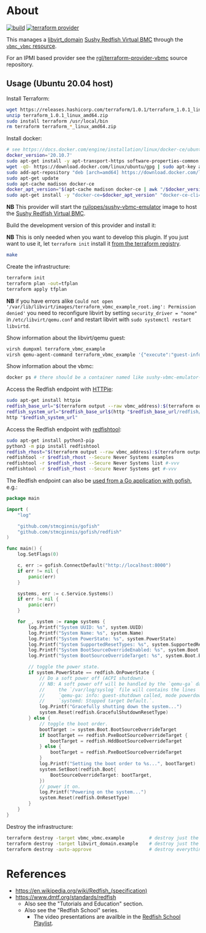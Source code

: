 # About

[![build](https://github.com/rgl/terraform-provider-sushy-vbmc/actions/workflows/build.yml/badge.svg)](https://github.com/rgl/terraform-provider-sushy-vbmc/actions/workflows/build.yml) [![terraform provider](https://img.shields.io/badge/terraform%20provider-rgl%2Fsushy--vbmc-blue)](https://registry.terraform.io/providers/rgl/sushy-vbmc)

This manages a [libvirt_domain](https://github.com/dmacvicar/terraform-provider-libvirt) [Sushy Redfish Virtual BMC](https://docs.openstack.org/sushy/latest/) through the [`vbmc_vbmc` resource](https://github.com/rgl/terraform-provider-sushy-vbmc/blob/main/docs/resources/vbmc_vbmc.md).

For an IPMI based provider see the [rgl/terraform-provider-vbmc](https://github.com/rgl/terraform-provider-vbmc) source repository.

## Usage (Ubuntu 20.04 host)

Install Terraform:

```bash
wget https://releases.hashicorp.com/terraform/1.0.1/terraform_1.0.1_linux_amd64.zip
unzip terraform_1.0.1_linux_amd64.zip
sudo install terraform /usr/local/bin
rm terraform terraform_*_linux_amd64.zip
```

Install docker:

```bash
# see https://docs.docker.com/engine/installation/linux/docker-ce/ubuntu/#install-using-the-repository
docker_version='20.10.7'
sudo apt-get install -y apt-transport-https software-properties-common
wget -qO- https://download.docker.com/linux/ubuntu/gpg | sudo apt-key add -
sudo add-apt-repository "deb [arch=amd64] https://download.docker.com/linux/ubuntu $(lsb_release -cs) stable"
sudo apt-get update
sudo apt-cache madison docker-ce
docker_apt_version="$(apt-cache madison docker-ce | awk "/$docker_version~/{print \$3}")"
sudo apt-get install -y "docker-ce=$docker_apt_version" "docker-ce-cli=$docker_apt_version" containerd.io
```

**NB** This provider will start the [ruilopes/sushy-vbmc-emulator](https://hub.docker.com/repository/docker/ruilopes/sushy-vbmc-emulator) image to host the [Sushy Redfish Virtual BMC](https://docs.openstack.org/sushy/latest/).

Build the development version of this provider and install it:

**NB** This is only needed when you want to develop this plugin. If you just want to use it, let `terraform init` install it [from the terraform registry](https://registry.terraform.io/providers/rgl/sushy-vbmc).

```bash
make
```

Create the infrastructure:

```bash
terraform init
terraform plan -out=tfplan
terraform apply tfplan
```

**NB** if you have errors alike `Could not open '/var/lib/libvirt/images/terraform_vbmc_example_root.img': Permission denied'` you need to reconfigure libvirt by setting `security_driver = "none"` in `/etc/libvirt/qemu.conf` and restart libvirt with `sudo systemctl restart libvirtd`.

Show information about the libvirt/qemu guest:

```bash
virsh dumpxml terraform_vbmc_example
virsh qemu-agent-command terraform_vbmc_example '{"execute":"guest-info"}' --pretty
```

Show information about the vbmc:

```bash
docker ps # there should be a container named like sushy-vbmc-emulator-fe548971-8df0-4c61-a1e0-e29f884cccf7
```

Access the Redfish endpoint with [HTTPie](https://httpie.io/):

```bash
sudo apt-get install httpie
redfish_base_url="$(terraform output --raw vbmc_address):$(terraform output --raw vbmc_port)"
redfish_system_url="$redfish_base_url$(http "$redfish_base_url/redfish/v1/Systems" | jq -r '.Members[]."@odata.id"')"
http "$redfish_system_url"
```

Access the Redfish endpoint with [redfishtool](https://github.com/DMTF/Redfishtool):

```bash
sudo apt-get install python3-pip
python3 -m pip install redfishtool
redfish_rhost="$(terraform output --raw vbmc_address):$(terraform output --raw vbmc_port)"
redfishtool -r $redfish_rhost --Secure Never Systems examples
redfishtool -r $redfish_rhost --Secure Never Systems list #-vvv
redfishtool -r $redfish_rhost --Secure Never Systems get #-vvv
```

The Redfish endpoint can also be [used from a Go application with gofish](https://github.com/stmcginnis/gofish), e.g.:

```go
package main

import (
	"log"

	"github.com/stmcginnis/gofish"
	"github.com/stmcginnis/gofish/redfish"
)

func main() {
	log.SetFlags(0)

	c, err := gofish.ConnectDefault("http://localhost:8000")
	if err != nil {
		panic(err)
	}

	systems, err := c.Service.Systems()
	if err != nil {
		panic(err)
	}

	for _, system := range systems {
		log.Printf("System UUID: %s", system.UUID)
		log.Printf("System Name: %s", system.Name)
		log.Printf("System PowerState: %s", system.PowerState)
		log.Printf("System SupportedResetTypes: %s", system.SupportedResetTypes)
		log.Printf("System BootSourceOverrideEnabled: %s", system.Boot.BootSourceOverrideEnabled)
		log.Printf("System BootSourceOverrideTarget: %s", system.Boot.BootSourceOverrideTarget)

		// toggle the power state.
		if system.PowerState == redfish.OnPowerState {
			// Do a soft power off (ACPI shutdown).
			// NB: A soft power off will be handled by the `qemu-ga` daemon and
			//     the `/var/log/syslog` file will contains the lines
			//     `qemu-ga: info: guest-shutdown called, mode powerdown.` and
			//     `systemd: Stopped target Default.`.
			log.Printf("Gracefully shutting down the system...")
			system.Reset(redfish.GracefulShutdownResetType)
		} else {
			// toggle the boot order.
			bootTarget := system.Boot.BootSourceOverrideTarget
			if bootTarget == redfish.PxeBootSourceOverrideTarget {
				bootTarget = redfish.HddBootSourceOverrideTarget
			} else {
				bootTarget = redfish.PxeBootSourceOverrideTarget
			}
			log.Printf("Setting the boot order to %s...", bootTarget)
			system.SetBoot(redfish.Boot{
				BootSourceOverrideTarget: bootTarget,
			})
			// power it on.
			log.Printf("Powering on the system...")
			system.Reset(redfish.OnResetType)
		}
	}
}
```

Destroy the infrastructure:

```bash
terraform destroy -target vbmc_vbmc.example         # destroy just the vbmc.
terraform destroy -target libvirt_domain.example    # destroy just the vm.
terraform destroy -auto-approve                     # destroy everything.
```

# References

* https://en.wikipedia.org/wiki/Redfish_(specification)
* https://www.dmtf.org/standards/redfish
  * Also see the "Tutorials and Education" section.
  * Also see the "Redfish School" series.
    * The video presentations are availble in the [Redfish School Playlist](https://www.youtube.com/playlist?list=PLYnID7pHm2W7otc5-qC2TV7Q3qG7N2T_x).
